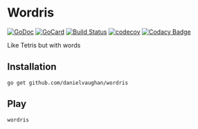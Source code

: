 # Wordris

[![GoDoc][1]][2]
[![GoCard][3]][4]
[![Build Status][5]][6]
[![codecov][7]][8]
[![Codacy Badge][9]][10]

Like Tetris but with words

## Installation
```
go get github.com/danielvaughan/wordris
```

## Play
```
wordris
```

[1]: https://godoc.org/github.com/danielvaughan/wordris?status.svg
[2]: https://godoc.org/github.com/danielvaughan/wordris
[3]: https://goreportcard.com/badge/github.com/danielvaughan/wordris
[4]: https://goreportcard.com/report/github.com/danielvaughan/wordris
[5]: https://travis-ci.org/danielvaughan/wordris.svg?branch=master
[6]: https://travis-ci.org/danielvaughan/wordris
[7]: https://codecov.io/gh/danielvaughan/wordris/branch/master/graph/badge.svg
[8]: https://codecov.io/gh/danielvaughan/wordris
[9]: https://api.codacy.com/project/badge/Grade/1cb6f57361f44e8f8b1df1586e1387f4
[10]: https://www.codacy.com/app/danielvaughan/wordris?utm_source=github.com&amp;utm_medium=referral&amp;utm_content=danielvaughan/wordris&amp;utm_campaign=Badge_Grade